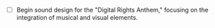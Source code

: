 - [ ] Begin sound design for the "Digital Rights Anthem," focusing on the integration of musical and visual elements.